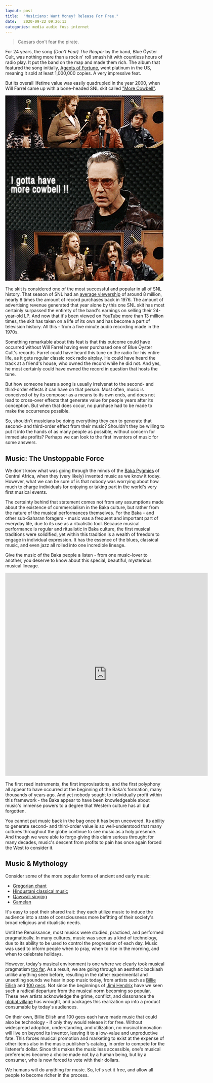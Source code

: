 ```yaml
---
layout: post
title:  "Musicians: Want Money? Release For Free."
date:   2020-09-22 09:26:13
categories: media audio foss internet
---
```

> Caesars don't fear the pirate.

For 24 years, the song *(Don't Fear) The Reaper* by the band, Blue Öyster Cult, was nothing more than a rock n' roll smash hit with countless hours of radio play. It put the band on the map and made them rich. The album that featured the song initially, [Agents of Fortune](https://en.wikipedia.org/wiki/Agents_of_Fortune), went platinum in the US, meaning it sold at least 1,000,000 copies. A very impressive feat.

But its overall lifetime value was easily quadrupled in the year 2000, when Will Farrel came up with a bone-headed SNL skit called ["More Cowbell"](https://en.wikipedia.org/wiki/More_Cowbell).

![](/cowbell.gif)

The skit is considered one of the most successful and popular in all of SNL history. That season of SNL had an [average viewership](https://en.wikipedia.org/wiki/Saturday_Night_Live#U.S._television_ratings) of around 8 million, nearly 8 times the amount of record purchases back in 1976. The amount of advertising revenue generated that year alone by this one SNL skit has most certainly surpassed the entirety of the band's earnings on selling their 24-year-old LP. And now that it's been viewed on [YouTube](https://www.youtube.com/watch?v=cVsQLlk-T0s) more than 13 million times, the skit has taken on a life of its own and has become a part of television history. All this - from a five minute audio recording made in the 1970s.

Something remarkable about this feat is that this outcome could have occurred without Will Farrel having ever purchased one of Blue Öyster Cult's records. Farrel could have heard this tune on the radio for his entire life, as it gets regular classic rock radio airplay. He could have heard the track at a friend's house, who owned the record while he did not. And yes, he most certainly could have owned the record in question that hosts the tune.

But how someone hears a song is usually irrelvenat to the second- and third-order effects it can have on that person. Most often, music is conceived of by its composer as a means to its own ends, and does not lead to cross-over effects that generate value for people years after its conception. But when that does occur, no purchase had to be made to make the occurrence possible.

So, shouldn't musicians be doing everything they can to generate that second- and third-order effect from their music? Shouldn't they be willing to put it into the hands of as many people as possible, without concern for immediate profits? Perhaps we can look to the first inventors of music for some answers.

## Music: The Unstoppable Force

We don't know what was going through the minds of the [Baka Pygmies](http://www.pygmies.org/baka/) of Central Africa, when they (very likely) invented music as we know it today. However, what we can be sure of is that nobody was worrying about how much to charge individuals for enjoying or taking part in the world's very first musical events.

The certainty behind that statement comes not from any assumptions made about the existence of commercialism in the Baka culture, but rather from the nature of the musical performances themselves. For the Baka - and other sub-Saharan foragers - music was a frequent and important part of everyday life, due to its use as a ritualistic tool. Because musical performance is regular and ritualistic in Baka culture, the first musical traditions were solidified, yet within this tradition is a wealth of freedom to engage in individual expression. It has the essence of the blues, classical music, and even jazz all rolled into one incredible lineage.

Give the music of the Baka people a listen - from one music-lover to another, you deserve to know about this special, beautiful, mysterious musical lineage.

<iframe width="640" height="640" src="https://www.youtube-nocookie.com/embed/videoseries?list=OLAK5uy_mgR_Jwj_z3xPYnmcNSY6H5wqFPcL-wTgU" frameborder="0" allow="accelerometer; autoplay; clipboard-write; encrypted-media; gyroscope; picture-in-picture"></iframe>

The first reed instruments, the first improvisations, and the first polyphony all appear to have occurred at the beginning of the Baka's formation, many thousands of years ago. And yet nobody sought to individually profit within this framework - the Baka appear to have been knowledgeable about music's immense powers to a degree that Western culture has all but forgotten.

You cannot put music back in the bag once it has been uncovered. Its ability to generate second- and third-order value is so well-understood that many cultures throughout the globe continue to see music as a holy presence. And though we were able to forgo giving this claim serious throught for many decades, music's descent from profits to pain has once again forced the West to consider it.

## Music & Mythology

Consider some of the more popular forms of ancient and early music:

* [Gregorian chant](https://www.youtube.com/watch?v=CBwh1OXw6uI)
* [Hindustani classical music](https://www.youtube.com/watch?v=hRVGUBYIiRU)
* [Qawwali singing](https://www.youtube.com/watch?v=BaBo8MMepUc)
* [Gamelan](https://www.youtube.com/watch?v=UEWCCSuHsuQ)

It's easy to spot their shared trait: they each utilize music to induce the audience into a state of consciousness more befitting of their society's broad religious and ritualistic needs.

Until the Renaissance, most musics were studied, practiced, and performed pragmatically. In many cultures, music was seen as a kind of technology, due to its ability to be used to control the progression of each day. Music was used to inform people when to pray, when to rise in the morning, and when to celebrate holidays.

However, today's musical environment is one where we clearly took musical pragmatism [too far](https://www.youtube.com/watch?v=hsm4poTWjMs). As a result, we are going through an aesthetic backlash unlike anything seen before, resulting in the rather experimental and unsettling sounds we hear in pop music today, from artists such as [Billie Eilish](https://www.youtube.com/watch?v=LZyybvVx-js) and [100 gecs](https://www.youtube.com/watch?v=z97qLNXeAMQ). Not since the beginnings of [Jimi Hendrix](https://www.youtube.com/watch?v=qFfnlYbFEiE) have we seen such a radical departure from the musical norm becoming so popular. These new artists acknowledge the grime, conflict, and dissonance the [global village](https://en.wikipedia.org/wiki/Global_village) has wrought, and packages this realization up into a product consumable by today's audiences.

On their own, Billie Eilish and 100 gecs each have made music that could also be technology - if only they would release it for free. Without widespread adoption, understanding, and utilization, no musical innovation will live on beyond its inventor, leaving it to a low-value and unproductive fate. This forces musical promotion and marketing to exist at the expense of other items also in the music publisher's catalog, in order to compete for the listener's dollar. Since this makes the music less accessible, one's musical preferences become a choice made not by a human being, but by a consumer, who is now forced to vote with their dollars.

We humans will do anything for music. So, let's set it free, and allow all people to become richer in the process.
